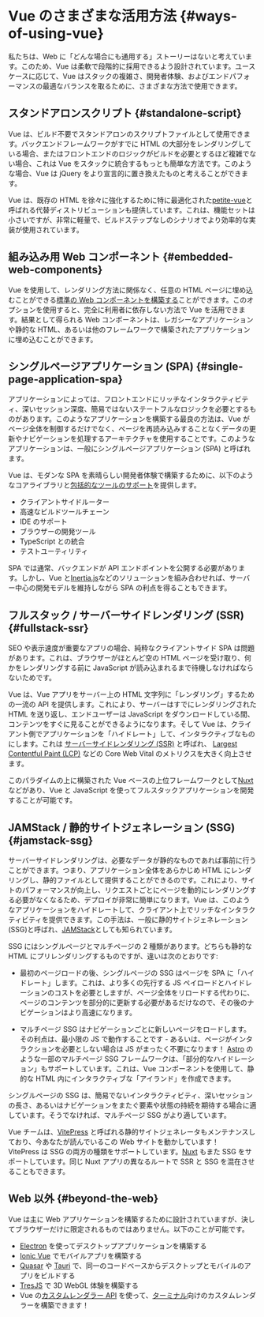 # Vue のさまざまな活用方法 {#ways-of-using-vue}

私たちは、Web に「どんな場合にも通用する」ストーリーはないと考えています。このため、Vue は柔軟で段階的に採用できるよう設計されています。ユースケースに応じて、Vue はスタックの複雑さ、開発者体験、およびエンドパフォーマンスの最適なバランスを取るために、さまざまな方法で使用できます。

## スタンドアロンスクリプト {#standalone-script}

Vue は、ビルド不要でスタンドアロンのスクリプトファイルとして使用できます。バックエンドフレームワークがすでに HTML の大部分をレンダリングしている場合、またはフロントエンドのロジックがビルドを必要とするほど複雑でない場合、これは Vue をスタックに統合するもっとも簡単な方法です。このような場合、Vue は jQuery をより宣言的に置き換えたものと考えることができます。

Vue は、既存の HTML を徐々に強化するために特に最適化された[petite-vue](https://github.com/vuejs/petite-vue)と呼ばれる代替ディストリビューションも提供しています。これは、機能セットは小さいですが、非常に軽量で、ビルドステップなしのシナリオでより効率的な実装が使用されています。

## 組み込み用 Web コンポーネント {#embedded-web-components}

Vue を使用して、レンダリング方法に関係なく、任意の HTML ページに埋め込むことができる[標準の Web コンポーネントを構築する](/guide/extras/web-components)ことができます。このオプションを使用すると、完全に利用者に依存しない方法で Vue を活用できます。結果として得られる Web コンポーネントは、レガシーなアプリケーションや静的な HTML、あるいは他のフレームワークで構築されたアプリケーションに埋め込むことができます。

## シングルページアプリケーション (SPA) {#single-page-application-spa}

アプリケーションによっては、フロントエンドにリッチなインタラクティビティ、深いセッション深度、簡易ではないステートフルなロジックを必要とするものがあります。このようなアプリケーションを構築する最良の方法は、Vue がページ全体を制御するだけでなく、ページを再読み込みすることなくデータの更新やナビゲーションを処理するアーキテクチャを使用することです。このようなアプリケーションは、一般にシングルページアプリケーション (SPA) と呼ばれます。

Vue は、モダンな SPA を素晴らしい開発者体験で構築するために、以下のようなコアライブラリと[包括的なツールのサポート](/guide/scaling-up/tooling)を提供します。

- クライアントサイドルーター
- 高速なビルドツールチェーン
- IDE のサポート
- ブラウザーの開発ツール
- TypeScript との統合
- テストユーティリティ

SPA では通常、バックエンドが API エンドポイントを公開する必要があります。しかし、Vue と[Inertia.js](https://inertiajs.com)などのソリューションを組み合わせれば、サーバー中心の開発モデルを維持しながら SPA の利点を得ることもできます。

## フルスタック / サーバーサイドレンダリング (SSR) {#fullstack-ssr}

SEO や表示速度が重要なアプリの場合、純粋なクライアントサイド SPA は問題があります。これは、ブラウザーがほとんど空の HTML ページを受け取り、何かをレンダリングする前に JavaScript が読み込まれるまで待機しなければならないためです。

Vue は、Vue アプリをサーバー上の HTML 文字列に「レンダリング」するための一流の API を提供します。これにより、サーバーはすでにレンダリングされた HTML を送り返し、エンドユーザーは JavaScript をダウンロードしている間、コンテンツをすぐに見ることができるようになります。そして Vue は、クライアント側でアプリケーションを「ハイドレート」して、インタラクティブなものにします。これは [サーバーサイドレンダリング (SSR)](/guide/scaling-up/ssr) と呼ばれ、 [Largest Contentful Paint (LCP)](https://web.dev/lcp/) などの Core Web Vital のメトリクスを大きく向上させます。

このパラダイムの上に構築された Vue ベースの上位フレームワークとして[Nuxt](https://nuxt.com/)などがあり、Vue と JavaScript を使ってフルスタックアプリケーションを開発することが可能です。

## JAMStack / 静的サイトジェネレーション (SSG) {#jamstack-ssg}

サーバーサイドレンダリングは、必要なデータが静的なものであれば事前に行うことができます。つまり、アプリケーション全体をあらかじめ HTML にレンダリングし、静的ファイルとして提供することができるのです。これにより、サイトのパフォーマンスが向上し、リクエストごとにページを動的にレンダリングする必要がなくなるため、デプロイが非常に簡単になります。Vue は、このようなアプリケーションをハイドレートして、クライアント上でリッチなインタラクティビティを提供できます。この手法は、一般に静的サイトジェネレーション (SSG)と呼ばれ、[JAMStack](https://jamstack.org/what-is-jamstack/)としても知られています。

SSG にはシングルページとマルチページの 2 種類があります。どちらも静的な HTML にプリレンダリングするものですが、違いは次のとおりです:

- 最初のページロードの後、シングルページの SSG はページを SPA に「ハイドレート」します。これは、より多くの先行する JS ペイロードとハイドレーションのコストを必要としますが、ページ全体をリロードする代わりに、ページのコンテンツを部分的に更新する必要があるだけなので、その後のナビゲーションはより高速になります。

- マルチページ SSG はナビゲーションごとに新しいページをロードします。その利点は、最小限の JS で動作することです - あるいは、ページがインタラクションを必要としない場合は JS がまったく不要になります！ [Astro](https://astro.build/) のような一部のマルチページ SSG フレームワークは、「部分的なハイドレーション」もサポートしています。これは、Vue コンポーネントを使用して、静的な HTML 内にインタラクティブな「アイランド」を作成できます。

シングルページの SSG は、簡易でないインタラクティビティ、深いセッションの長さ、あるいはナビゲーションをまたぐ要素や状態の持続を期待する場合に適しています。そうでなければ、マルチページ SSG がより適しています。

Vue チームは、[VitePress](https://vitepress.dev/) と呼ばれる静的サイトジェネレータもメンテナンスしており、今あなたが読んでいるこの Web サイトを動かしています！　VitePress は SSG の両方の種類をサポートしています。[Nuxt](https://nuxt.com/) もまた SSG をサポートしています。同じ Nuxt アプリの異なるルートで SSR と SSG を混在させることもできます。

## Web 以外 {#beyond-the-web}

Vue は主に Web アプリケーションを構築するために設計されていますが、決してブラウザーだけに限定されるものではありません。以下のことが可能です。

- [Electron](https://www.electronjs.org/) を使ってデスクトップアプリケーションを構築する
- [Ionic Vue](https://ionicframework.com/docs/vue/overview) でモバイルアプリを構築する
- [Quasar](https://quasar.dev/) や [Tauri](https://tauri.app) で、同一のコードベースからデスクトップとモバイルのアプリをビルドする
- [TresJS](https://tresjs.org/) で 3D WebGL 体験を構築する
- Vue の[カスタムレンダラー API](/api/custom-renderer) を使って、[ターミナル](https://github.com/vue-terminal/vue-termui)向けのカスタムレンダラーを構築できます！
